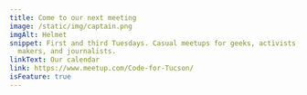```yaml
---
title: Come to our next meeting
image: /static/img/captain.png
imgAlt: Helmet
snippet: First and third Tuesdays. Casual meetups for geeks, activists, policy
  makers, and journalists.
linkText: Our calendar
link: https://www.meetup.com/Code-for-Tucson/
isFeature: true
---
```

